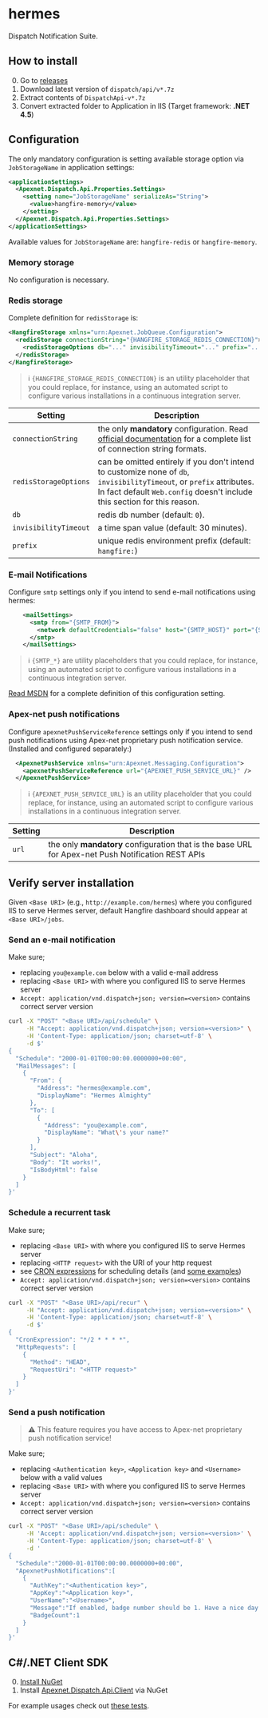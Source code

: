 hermes
======

Dispatch Notification Suite.


## How to install

0. Go to [releases](https://github.com/Apex-net/hermes/releases)
0. Download latest version of `dispatch/api/v*.7z`
0. Extract contents of `DispatchApi-v*.7z`
0. Convert extracted folder to Application in IIS (Target framework: **.NET 4.5**)


## Configuration

The only mandatory configuration is setting available storage option via `JobStorageName` in application settings:

```xml
<applicationSettings>
  <Apexnet.Dispatch.Api.Properties.Settings>
    <setting name="JobStorageName" serializeAs="String">
      <value>hangfire-memory</value>
    </setting>
  </Apexnet.Dispatch.Api.Properties.Settings>
</applicationSettings>
```

Available values for `JobStorageName` are: `hangfire-redis` or `hangfire-memory`.

### Memory storage

No configuration is necessary.

### Redis storage

Complete definition for `redisStorage` is:

```xml
<HangfireStorage xmlns="urn:Apexnet.JobQueue.Configuration">
  <redisStorage connectionString="{HANGFIRE_STORAGE_REDIS_CONNECTION}">
    <redisStorageOptions db="..." invisibilityTimeout="..." prefix="..."/>
  </redisStorage>
</HangfireStorage>
```

> :information_source:
> `{HANGFIRE_STORAGE_REDIS_CONNECTION}` is an utility placeholder that you could replace, for instance, using an automated script to configure various installations in a continuous integration server.

| Setting | Description |
|--- |---
| `connectionString`    | the only **mandatory** configuration. Read [official documentation](http://docs.hangfire.io/en/latest/configuration/using-redis.html#configuration) for a complete list of connection string formats.
| `redisStorageOptions` | can be omitted entirely if you don't intend to customize none of `db`, `invisibilityTimeout`, or `prefix` attributes. In fact default `Web.config` doesn't include this section for this reason.
| `db`                  | redis db number (default: `0`).
| `invisibilityTimeout` | a time span value (default: 30 minutes).
| `prefix`              | unique redis environment prefix (default: `hangfire:`)

### E-mail Notifications

Configure `smtp` settings only if you intend to send e-mail notifications using hermes:

```xml
    <mailSettings>
      <smtp from="{SMTP_FROM}">
        <network defaultCredentials="false" host="{SMTP_HOST}" port="{SMTP_PORT}" userName="{SMTP_USERNAME}" password="{SMTP_PASSWORD}" enableSsl="{SMTP_SSL}"/>
      </smtp>
    </mailSettings>
```

> :information_source:
> `{SMTP_*}` are utility placeholders that you could replace, for instance, using an automated script to configure various installations in a continuous integration server.

[Read MSDN](https://msdn.microsoft.com/en-us/library/ms164240.aspx) for a complete definition of this configuration setting.

### Apex-net push notifications

Configure `apexnetPushServiceReference` settings only if you intend to send push notifications using Apex-net proprietary push notification service. (Installed and configured separately:)

```xml
  <ApexnetPushService xmlns="urn:Apexnet.Messaging.Configuration">
    <apexnetPushServiceReference url="{APEXNET_PUSH_SERVICE_URL}" />
  </ApexnetPushService>
```

> :information_source:
> `{APEXNET_PUSH_SERVICE_URL}` is an utility placeholder that you could replace, for instance, using an automated script to configure various installations in a continuous integration server.

| Setting | Description |
|--- |---
| `url`    | the only **mandatory** configuration that is the base URL for Apex-net Push Notification REST APIs


## Verify server installation

Given `<Base URI>` (e.g., `http://example.com/hermes`) where you configured IIS to serve Hermes server, default Hangfire dashboard should appear at `<Base URI>/jobs`.

### Send an e-mail notification

Make sure;

* replacing `you@example.com` below with a valid e-mail address
* replacing `<Base URI>` with where you configured IIS to serve Hermes server
* `Accept: application/vnd.dispatch+json; version=<version>` contains correct server version

```bash
curl -X "POST" "<Base URI>/api/schedule" \
     -H "Accept: application/vnd.dispatch+json; version=<version>" \
     -H 'Content-Type: application/json; charset=utf-8' \
     -d $'
{
  "Schedule": "2000-01-01T00:00:00.0000000+00:00",
  "MailMessages": [
    {
      "From": {
        "Address": "hermes@example.com",
        "DisplayName": "Hermes Almighty"
      },
      "To": [
        {
          "Address": "you@example.com",
          "DisplayName": "What\'s your name?"
        }
      ],
      "Subject": "Aloha",
      "Body": "It works!",
      "IsBodyHtml": false
    }
  ]
}'
```

### Schedule a recurrent task

Make sure;

* replacing `<Base URI>` with where you configured IIS to serve Hermes server
* replacing `<HTTP request>` with the URI of your http request
* see [CRON expressions](https://en.wikipedia.org/wiki/Cron#CRON_expression) for scheduling details (and [some examples](https://code.google.com/archive/p/ncrontab/wikis/CrontabExamples.wiki))
* `Accept: application/vnd.dispatch+json; version=<version>` contains correct server version

```bash
curl -X "POST" "<Base URI>/api/recur" \
     -H "Accept: application/vnd.dispatch+json; version=<version>" \
     -H 'Content-Type: application/json; charset=utf-8' \
     -d $'
{
  "CronExpression": "*/2 * * * *",
  "HttpRequests": [
    {
      "Method": "HEAD",
      "RequestUri": "<HTTP request>"
    }
  ]
}'
```

### Send a push notification

> :warning:
> This feature requires you have access to Apex-net proprietary push notification service!

Make sure;

* replacing `<Authentication key>`, `<Application key>` and `<Username>` below with a valid values
* replacing `<Base URI>` with where you configured IIS to serve Hermes server
* `Accept: application/vnd.dispatch+json; version=<version>` contains correct server version

```bash
curl -X "POST" "<Base URI>/api/schedule" \
     -H 'Accept: application/vnd.dispatch+json; version=<version>' \
     -H 'Content-Type: application/json; charset=utf-8' \
     -d '
{
  "Schedule":"2000-01-01T00:00:00.0000000+00:00",
  "ApexnetPushNotifications":[
    {
      "AuthKey":"<Authentication key>",
      "AppKey":"<Application key>",
      "UserName":"<Username>",
      "Message":"If enabled, badge number should be 1. Have a nice day!",
      "BadgeCount":1
    }
  ]
}'
```


## C#/.NET Client SDK

0. [Install NuGet](https://docs.nuget.org/consume/installing-nuget)
0. Install [Apexnet.Dispatch.Api.Client](http://www.nuget.org/packages/Apexnet.Dispatch.Api.Client/) via NuGet

For example usages check out [these tests](https://github.com/wedoit-io/hermes/blob/master/src/Dispatch.Api.Client.Tests/UnitTest1.cs).

